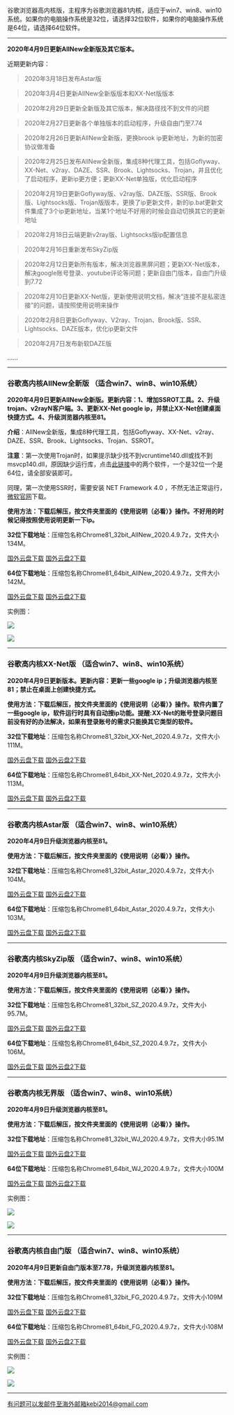 谷歌浏览器高内核版，主程序为谷歌浏览器81内核，适应于win7、win8、win10系统。如果你的电脑操作系统是32位，请选择32位软件，如果你的电脑操作系统是64位，请选择64位软件。

***

**2020年4月9日更新AllNew全新版及其它版本。**

近期更新内容：

> 2020年3月18日发布Astar版

> 2020年3月4日更新AllNew全新版版本和XX-Net版版本

> 2020年2月29日更新全新版及其它版本，解决路径找不到文件的问题

> 2020年2月27日更新各个单独版本的启动程序，升级自由门至7.74

> 2020年2月26日更新AllNew全新版，更换brook ip更新地址，为新的加密协议做准备

> 2020年2月25日发布AllNew全新版，集成8种代理工具，包括Goflyway、XX-Net、v2ray、DAZE、SSR、Brook、Lightsocks、Trojan，并且优化了启动程序，更新ip更方便；更新XX-Net单独版，优化启动程序

> 2020年2月19日更新Goflyway版、v2ray版、DAZE版、SSR版、Brook版、Lightsocks版、Trojan版版本，更换了ip更新文件，新的ip.bat更新文件集成了3个ip更新地址，当某1个地址不好用的时候会自动切换其它的更新地址

> 2020年2月18日云端更新v2ray版、Lightsocks版ip配置信息

> 2020年2月16日重新发布SkyZip版

> 2020年2月12日更新所有版本，解决浏览器黑屏问题；更新XX-Net版本，解决google账号登录、youtube评论等问题；更新自由门版本，自由门升级到7.72

> 2020年2月10日更新XX-Net版，更新使用说明文档，解决“连接不是私密连接”的问题，请按照使用说明来操作

> 2020年2月8日更新Goflyway、V2ray、Trojan、Brook版、SSR、Lightsocks、DAZE版本，优化ip更新文件

> 2020年2月7日发布新软DAZE版

......

***

### 谷歌高内核AllNew全新版  （适合win7、win8、win10系统）

**2020年4月9日更新AllNew全新版。更新内容：1、增加SSROT工具。2、升级trojan、v2rayN客户端。3、更新XX-Net google ip，并禁止XX-Net创建桌面快捷方式。4、升级浏览器内核至81。**

**介绍**：AllNew全新版，集成8种代理工具，包括Goflyway、XX-Net、v2ray、DAZE、SSR、Brook、Lightsocks、Trojan、SSROT。

**注意**：第一次使用Trojan时，如果提示缺少找不到vcruntime140.dll或找不到msvcp140.dll，原因缺少运行库，点击[此链接](https://www.microsoft.com/en-us/download/details.aspx?id=48145)中的两个软件，一个是32位一个是64位，请全部安装即可。

同理，第一次使用SSR时，需要安装 NET Framework 4.0 ，不然无法正常运行，[微软官网](https://www.microsoft.com/zh-cn/download/details.aspx?id=17718)下载。

**使用方法：下载后解压，按文件夹里面的《使用说明（必看）》操作。不好用的时候记得按照使用说明更新一下ip。**

**32位下载地址**：压缩包名称Chrome81_32bit_AllNew_2020.4.9.7z，文件大小134M。

[国外云盘下载](http://www.freedown8.club/html/20204094/Chrome81_32bit_AllNew_2020.4.9.7z) 
[国外云盘2下载](http://www.freedown8.xyz/20204094/Chrome81_32bit_AllNew_2020.4.9.7z) 

**64位下载地址**：压缩包名称Chrome81_64bit_AllNew_2020.4.9.7z，文件大小142M。

[国外云盘下载](http://www.freedown8.club/html/2020411/Chrome81_64bit_AllNew_2020.4.9.7z) 
[国外云盘2下载](http://www.freedown8.xyz/2020411/Chrome81_64bit_AllNew_2020.4.9.7z) 

实例图：

![](https://cdn.jsdelivr.net/gh/Alvin9999/pac2/all1.jpg)

![](https://cdn.jsdelivr.net/gh/Alvin9999/pac2/all2.jpg)

***

### 谷歌高内核XX-Net版  （适合win7、win8、win10系统）

**2020年4月9日更新版本。更新内容：更新一些google ip；升级浏览器内核至81；禁止在桌面上创建快捷方式。**

**使用方法：下载后解压，按文件夹里面的《使用说明（必看）》操作。软件内置了一些google ip，软件运行时具有自动搜ip功能。提醒:XX-Net的账号登录问题目前没有好的办法解决，如果有登录账号的需求只能换其它类型的软件。**

**32位下载地址**：压缩包名称Chrome81_32bit_XX-Net_2020.4.9.7z，文件大小111M。

[国外云盘下载](http://www.freedown8.club/html/20204092/Chrome81_32bit_XX-Net_2020.4.9.7z) 
[国外云盘2下载](http://www.freedown8.xyz/20204092/Chrome81_32bit_XX-Net_2020.4.9.7z) 

**64位下载地址**：压缩包名称Chrome81_64bit_XX-Net_2020.4.9.7z，文件大小113M。

[国外云盘下载](http://www.freedown8.club/html/20204092/Chrome81_64bit_XX-Net_2020.4.9.7z) 
[国外云盘2下载](http://tr1.freedown9.com/20204092/Chrome81_64bit_XX-Net_2020.4.9.7z) 

***

### 谷歌高内核Astar版  （适合win7、win8、win10系统）

**2020年4月9日升级浏览器内核至81。**

**使用方法：下载后解压，按文件夹里面的《使用说明（必看）》操作。**

**32位下载地址**：压缩包名称Chrome81_32bit_Astar_2020.4.9.7z，文件大小104M。

[国外云盘下载](http://www.freedown8.club/html/20204092/Chrome81_32bit_Astar_2020.4.9.7z) 
[国外云盘2下载](http://www.freedown8.xyz/20204092/Chrome81_32bit_Astar_2020.4.9.7z) 


**64位下载地址**：压缩包名称Chrome81_64bit_Astar_2020.4.9.7z，文件大小103M。

[国外云盘下载](http://www.freedown8.club/html/20204092/Chrome81_64bit_Astar_2020.4.9.7z) 
[国外云盘2下载](http://www.freedown8.xyz/20204092/Chrome81_64bit_Astar_2020.4.9.7z) 

***

### 谷歌高内核SkyZip版  （适合win7、win8、win10系统）

**2020年4月9日升级浏览器内核至81。**

**使用方法：下载后解压，按文件夹里面的《使用说明（必看）》操作。**

**32位下载地址**：压缩包名称Chrome81_32bit_SZ_2020.4.9.7z，文件大小95.7M。

[国外云盘下载](http://www.freedown8.club/html/20204093/Chrome81_32bit_SZ_2020.4.9.7z) 
[国外云盘2下载](http://www.freedown8.xyz/20204093/Chrome81_32bit_SZ_2020.4.9.7z) 

**64位下载地址**：压缩包名称Chrome81_64bit_SZ_2020.4.9.7z，文件大小106M。

[国外云盘下载](http://www.freedown8.club/html/20204093/Chrome81_64bit_SZ_2020.4.9.7z) 
[国外云盘2下载](http://www.freedown8.xyz/20204093/Chrome81_64bit_SZ_2020.4.9.7z) 

***

### 谷歌高内核无界版  （适合win7、win8、win10系统）

**2020年4月9日升级浏览器内核至81。**

**使用方法：下载后解压，按文件夹里面的《使用说明（必看）》操作。**

**32位下载地址**：压缩包名称Chrome81_32bit_WJ_2020.4.9.7z，文件大小95.1M

[国外云盘下载](http://www.freedown8.club/html/20204092/Chrome81_32bit_WJ_2020.4.9.7z) 
[国外云盘2下载](http://www.freedown8.xyz/20204092/Chrome81_32bit_WJ_2020.4.9.7z) 

**64位下载地址**：压缩包名称Chrome81_64bit_WJ_2020.4.9.7z，文件大小100M

[国外云盘下载](http://www.freedown8.club/html/20204093/Chrome81_64bit_WJ_2020.4.9.7z) 
[国外云盘2下载](http://www.freedown8.xyz/20204093/Chrome81_64bit_WJ_2020.4.9.7z) 

实例图：

![](https://cdn.jsdelivr.net/gh/Alvin9999/pac2/softimag/75wj.PNG)

![](https://cdn.jsdelivr.net/gh/Alvin9999/PAC/download/61wujie1.PNG)


***

### 谷歌高内核自由门版  （适合win7、win8、win10系统）

**2020年4月9日更新自由门版本至7.78，升级浏览器内核至81。**

**使用方法：下载后解压，按文件夹里面的《使用说明（必看）》操作。**

**32位下载地址**：压缩包名称Chrome81_32bit_FG_2020.4.9.7z，文件大小109M

[国外云盘下载](http://www.freedown8.club/html/20204092/Chrome81_32bit_FG_2020.4.9.7z) 
[国外云盘2下载](http://www.freedown8.xyz/20204092/Chrome81_32bit_FG_2020.4.9.7z) 

**64位下载地址**：压缩包名称Chrome81_64bit_FG_2020.4.9.7z，文件大小108M

[国外云盘下载](http://www.freedown8.club/html/20204093/Chrome81_64bit_FG_2020.4.9.7z)
[国外云盘2下载](http://www.freedown8.xyz/20204093/Chrome81_64bit_FG_2020.4.9.7z) 

实例图：

![](https://cdn.jsdelivr.net/gh/Alvin9999/pac2/softimag/75fg.PNG)

![](https://cdn.jsdelivr.net/gh/Alvin9999/PAC/download/61freegate1.PNG)

***

有问题可以发邮件至海外邮箱kebi2014@gmail.com
